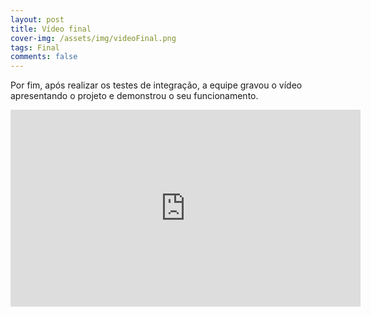 ```yaml
---
layout: post
title: Vídeo final
cover-img: /assets/img/videoFinal.png
tags: Final
comments: false
---
```


Por fim, após realizar os testes de integração, a equipe gravou o vídeo apresentando o projeto e demonstrou o seu funcionamento.

<iframe class="center" width="560" height="315" src="https://www.youtube.com/embed/w8k9mWNndKU" title="YouTube video player" frameborder="0" allow="accelerometer; autoplay; clipboard-write; encrypted-media; gyroscope; picture-in-picture" allowfullscreen></iframe>
